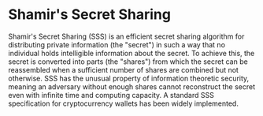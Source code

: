 # Shamir's Secret Sharing

Shamir's Secret Sharing (SSS) is an efficient secret sharing 
algorithm for distributing private information (the "secret") in such
a way that no individual holds intelligible information about the 
secret. To achieve this, the secret is converted into parts (the 
"shares") from which the secret can be reassembled when a sufficient
number of shares are combined but not otherwise. SSS has the unusual
property of information theoretic security, meaning an adversary 
without enough shares cannot reconstruct the secret even with infinite
time and computing capacity. A standard SSS specification for 
cryptocurrency wallets has been widely implemented.